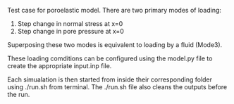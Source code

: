 Test case for poroelastic model. There are two primary modes of loading:

1) Step change in normal stress at x=0
2) Step change in pore pressure at x=0

Superposing these two modes is equivalent to loading by a fluid (Mode3). 

These loading comditions can be configured using the model.py file to create the appropriate input.inp file.

Each simualation is then started from inside their corresponding folder using ./run.sh from terminal. The ./run.sh file also cleans the outputs before the run. 


